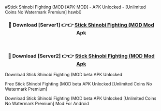 #Stick Shinobi Fighting (MOD [APK-MOD] - APK Unlocked - [Unlimited Coins No Watermark Premium] hswb0



<div align="center">

<h3>🔴 Download [Server1] 👉👉 <a href="https://momento.my/?title=Stick_Shinobi_Fighting_(MOD">Stick Shinobi Fighting (MOD Mod Apk</a></h3><br>

<h3>🔴 Download [Server2] 👉👉 <a href="https://momento.my/?title=Stick_Shinobi_Fighting_(MOD">Stick Shinobi Fighting (MOD Mod Apk</a></h3>
</div>



Download Stick Shinobi Fighting (MOD beta APK Unlocked

Free Stick Shinobi Fighting (MOD beta APK Unlocked [Unlimited Coins No Watermark Premium]

Download Stick Shinobi Fighting (MOD beta APK Unlocked [Unlimited Coins No Watermark Premium] Mod For Android
